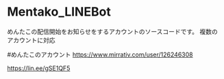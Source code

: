 # Mentako_LINEBot
めんたこの配信開始をお知らせをするアカウントのソースコードです。
複数のアカウントに対応

#めんたこのアカウント
https://www.mirrativ.com/user/126246308

https://lin.ee/gSE1QF5
